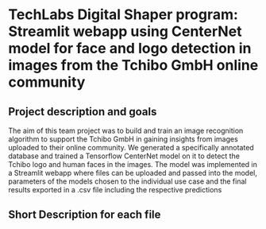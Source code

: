 # TechLabs Digital Shaper program: Streamlit webapp using CenterNet model for face and logo detection in images from the Tchibo GmbH online community

## Project description and goals
The aim of this team project was to build and train an image recognition algorithm to support the Tchibo GmbH in gaining insights from images uploaded to their online community. We generated a specifically annotated database and trained a Tensorflow CenterNet model on it to detect the Tchibo logo and human faces in the images. The model was implemented in a Streamlit webapp where files can be uploaded and passed into the model, parameters of the models chosen to the individual use case and the final results exported in a .csv file including the respective predictions


## Short Description for each file
